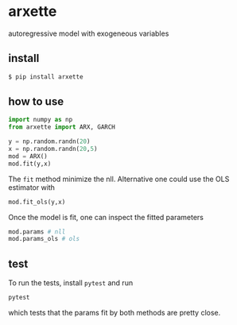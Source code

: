 # arxette

autoregressive model with exogeneous variables

## install

```sh
$ pip install arxette
```

## how to use

```python
import numpy as np
from arxette import ARX, GARCH
```

```python
y = np.random.randn(20)
x = np.random.randn(20,5)
mod = ARX()
mod.fit(y,x) 
```

The `fit` method minimize the nll. Alternative one could use the OLS estimator with 

```python
mod.fit_ols(y,x)
```

Once the model is fit, one can inspect the fitted parameters 

```python
mod.params # nll 
mod.params_ols # ols
```

## test

To run the tests, install `pytest` and run

```sh
pytest
```

which tests that the params fit by both methods are pretty close. 



